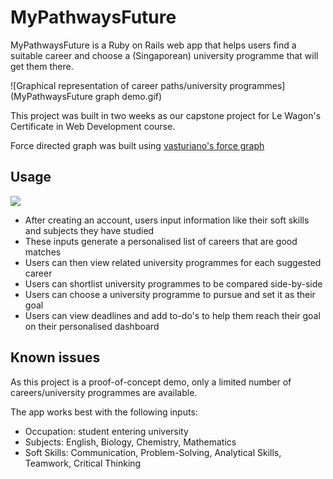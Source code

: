 # MyPathwaysFuture

MyPathwaysFuture is a Ruby on Rails web app that helps users find a suitable career and choose a (Singaporean) university programme that will get them there.

![Graphical representation of career paths/university programmes](MyPathwaysFuture graph demo.gif)

This project was built in two weeks as our capstone project for Le Wagon's Certificate in Web Development course.

Force directed graph was built using [vasturiano's force graph](https://github.com/vasturiano/force-graph "force-graph by vasturiano")

## Usage

[![](https://markdown-videos.deta.dev/youtube/Jxa7PFylvis)](https://www.youtube.com/watch?v=Jxa7PFylvis)

- After creating an account, users input information like their soft skills and subjects they have studied
- These inputs generate a personalised list of careers that are good matches
- Users can then view related university programmes for each suggested career
- Users can shortlist university programmes to be compared side-by-side
- Users can choose a university programme to pursue and set it as their goal
- Users can view deadlines and add to-do's to help them reach their goal on their personalised dashboard

## Known issues

As this project is a proof-of-concept demo, only a limited number of careers/university programmes are available.

The app works best with the following inputs:

- Occupation: student entering university
- Subjects: English, Biology, Chemistry, Mathematics
- Soft Skills: Communication, Problem-Solving, Analytical Skills, Teamwork, Critical Thinking
